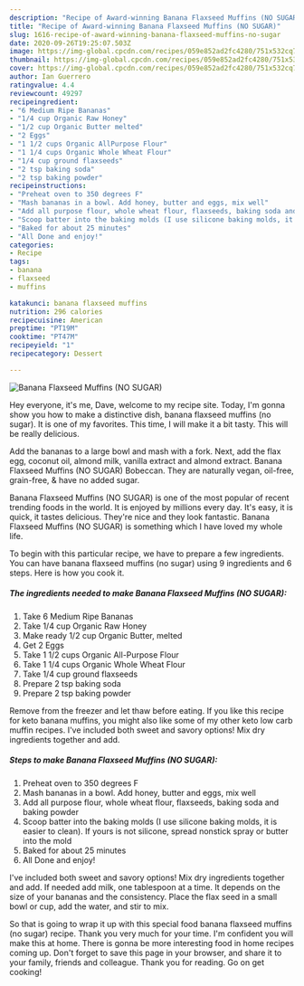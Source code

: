 ```yaml
---
description: "Recipe of Award-winning Banana Flaxseed Muffins (NO SUGAR)"
title: "Recipe of Award-winning Banana Flaxseed Muffins (NO SUGAR)"
slug: 1616-recipe-of-award-winning-banana-flaxseed-muffins-no-sugar
date: 2020-09-26T19:25:07.503Z
image: https://img-global.cpcdn.com/recipes/059e852ad2fc4280/751x532cq70/banana-flaxseed-muffins-no-sugar-recipe-main-photo.jpg
thumbnail: https://img-global.cpcdn.com/recipes/059e852ad2fc4280/751x532cq70/banana-flaxseed-muffins-no-sugar-recipe-main-photo.jpg
cover: https://img-global.cpcdn.com/recipes/059e852ad2fc4280/751x532cq70/banana-flaxseed-muffins-no-sugar-recipe-main-photo.jpg
author: Ian Guerrero
ratingvalue: 4.4
reviewcount: 49297
recipeingredient:
- "6 Medium Ripe Bananas"
- "1/4 cup Organic Raw Honey"
- "1/2 cup Organic Butter melted"
- "2 Eggs"
- "1 1/2 cups Organic AllPurpose Flour"
- "1 1/4 cups Organic Whole Wheat Flour"
- "1/4 cup ground flaxseeds"
- "2 tsp baking soda"
- "2 tsp baking powder"
recipeinstructions:
- "Preheat oven to 350 degrees F"
- "Mash bananas in a bowl. Add honey, butter and eggs, mix well"
- "Add all purpose flour, whole wheat flour, flaxseeds, baking soda and baking powder"
- "Scoop batter into the baking molds (I use silicone baking molds, it is easier to clean). If yours is not silicone, spread nonstick spray or butter into the mold"
- "Baked for about 25 minutes"
- "All Done and enjoy!"
categories:
- Recipe
tags:
- banana
- flaxseed
- muffins

katakunci: banana flaxseed muffins 
nutrition: 296 calories
recipecuisine: American
preptime: "PT19M"
cooktime: "PT47M"
recipeyield: "1"
recipecategory: Dessert

---
```



![Banana Flaxseed Muffins (NO SUGAR)](https://img-global.cpcdn.com/recipes/059e852ad2fc4280/751x532cq70/banana-flaxseed-muffins-no-sugar-recipe-main-photo.jpg)

Hey everyone, it's me, Dave, welcome to my recipe site. Today, I'm gonna show you how to make a distinctive dish, banana flaxseed muffins (no sugar). It is one of my favorites. This time, I will make it a bit tasty. This will be really delicious.

Add the bananas to a large bowl and mash with a fork. Next, add the flax egg, coconut oil, almond milk, vanilla extract and almond extract. Banana Flaxseed Muffins (NO SUGAR) Bobeccan. They are naturally vegan, oil-free, grain-free, &amp; have no added sugar.

Banana Flaxseed Muffins (NO SUGAR) is one of the most popular of recent trending foods in the world. It is enjoyed by millions every day. It's easy, it is quick, it tastes delicious. They're nice and they look fantastic. Banana Flaxseed Muffins (NO SUGAR) is something which I have loved my whole life.


To begin with this particular recipe, we have to prepare a few ingredients. You can have banana flaxseed muffins (no sugar) using 9 ingredients and 6 steps. Here is how you cook it.

<!--inarticleads1-->

##### The ingredients needed to make Banana Flaxseed Muffins (NO SUGAR):

1. Take 6 Medium Ripe Bananas
1. Take 1/4 cup Organic Raw Honey
1. Make ready 1/2 cup Organic Butter, melted
1. Get 2 Eggs
1. Take 1 1/2 cups Organic All-Purpose Flour
1. Take 1 1/4 cups Organic Whole Wheat Flour
1. Take 1/4 cup ground flaxseeds
1. Prepare 2 tsp baking soda
1. Prepare 2 tsp baking powder


Remove from the freezer and let thaw before eating. If you like this recipe for keto banana muffins, you might also like some of my other keto low carb muffin recipes. I&#39;ve included both sweet and savory options! Mix dry ingredients together and add. 

<!--inarticleads2-->

##### Steps to make Banana Flaxseed Muffins (NO SUGAR):

1. Preheat oven to 350 degrees F
1. Mash bananas in a bowl. Add honey, butter and eggs, mix well
1. Add all purpose flour, whole wheat flour, flaxseeds, baking soda and baking powder
1. Scoop batter into the baking molds (I use silicone baking molds, it is easier to clean). If yours is not silicone, spread nonstick spray or butter into the mold
1. Baked for about 25 minutes
1. All Done and enjoy!


I&#39;ve included both sweet and savory options! Mix dry ingredients together and add. If needed add milk, one tablespoon at a time. It depends on the size of your bananas and the consistency. Place the flax seed in a small bowl or cup, add the water, and stir to mix. 

So that is going to wrap it up with this special food banana flaxseed muffins (no sugar) recipe. Thank you very much for your time. I'm confident you will make this at home. There is gonna be more interesting food in home recipes coming up. Don't forget to save this page in your browser, and share it to your family, friends and colleague. Thank you for reading. Go on get cooking!
